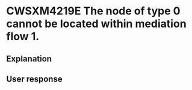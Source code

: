 # CWSXM4219E The node of type 0 cannot be located within mediation flow 1.

## Explanation

## User response